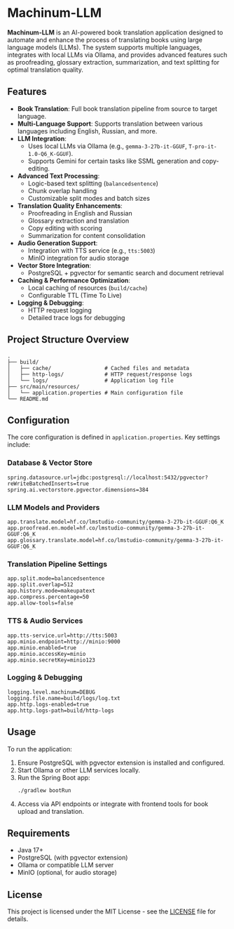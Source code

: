 # Machinum-LLM

**Machinum-LLM** is an AI-powered book translation application designed to automate and enhance the process of
translating books using large language models (LLMs). The system supports multiple languages, integrates with local LLMs
via Ollama, and provides advanced features such as proofreading, glossary extraction, summarization, and text splitting
for optimal translation quality.

## Features

- **Book Translation**: Full book translation pipeline from source to target language.
- **Multi-Language Support**: Supports translation between various languages including English, Russian, and more.
- **LLM Integration**:
  - Uses local LLMs via Ollama (e.g., `gemma-3-27b-it-GGUF`, `T-pro-it-1.0-Q6_K-GGUF`).
  - Supports Gemini for certain tasks like SSML generation and copy-editing.
- **Advanced Text Processing**:
  - Logic-based text splitting (`balancedsentence`)
  - Chunk overlap handling
  - Customizable split modes and batch sizes
- **Translation Quality Enhancements**:
  - Proofreading in English and Russian
  - Glossary extraction and translation
  - Copy editing with scoring
  - Summarization for content consolidation
- **Audio Generation Support**:
  - Integration with TTS service (e.g., `tts:5003`)
  - MinIO integration for audio storage
- **Vector Store Integration**:
  - PostgreSQL + pgvector for semantic search and document retrieval
- **Caching & Performance Optimization**:
  - Local caching of resources (`build/cache`)
  - Configurable TTL (Time To Live)
- **Logging & Debugging**:
  - HTTP request logging
  - Detailed trace logs for debugging

## Project Structure Overview

```
.
├── build/
│   ├── cache/                 # Cached files and metadata
│   ├── http-logs/             # HTTP request/response logs
│   └── logs/                  # Application log file
├── src/main/resources/
│   └── application.properties # Main configuration file
└── README.md
```

## Configuration

The core configuration is defined in `application.properties`. Key settings include:

### Database & Vector Store

```properties
spring.datasource.url=jdbc:postgresql://localhost:5432/pgvector?reWriteBatchedInserts=true
spring.ai.vectorstore.pgvector.dimensions=384
```

### LLM Models and Providers

```properties
app.translate.model=hf.co/lmstudio-community/gemma-3-27b-it-GGUF:Q6_K
app.proofread.en.model=hf.co/lmstudio-community/gemma-3-27b-it-GGUF:Q6_K
app.glossary.translate.model=hf.co/lmstudio-community/gemma-3-27b-it-GGUF:Q6_K
```

### Translation Pipeline Settings

```properties
app.split.mode=balancedsentence
app.split.overlap=512
app.history.mode=makeupatext
app.compress.percentage=50
app.allow-tools=false
```

### TTS & Audio Services

```properties
app.tts-service.url=http://tts:5003
app.minio.endpoint=http://minio:9000
app.minio.enabled=true
app.minio.accessKey=minio
app.minio.secretKey=minio123
```

### Logging & Debugging

```properties
logging.level.machinum=DEBUG
logging.file.name=build/logs/log.txt
app.http.logs-enabled=true
app.http.logs-path=build/http-logs
```

## Usage

To run the application:

1. Ensure PostgreSQL with pgvector extension is installed and configured.
2. Start Ollama or other LLM services locally.
3. Run the Spring Boot app:
   ```bash
   ./gradlew bootRun
   ```
4. Access via API endpoints or integrate with frontend tools for book upload and translation.

## Requirements

- Java 17+
- PostgreSQL (with pgvector extension)
- Ollama or compatible LLM server
- MinIO (optional, for audio storage)

## License

This project is licensed under the MIT License - see the [LICENSE](LICENSE) file for details.